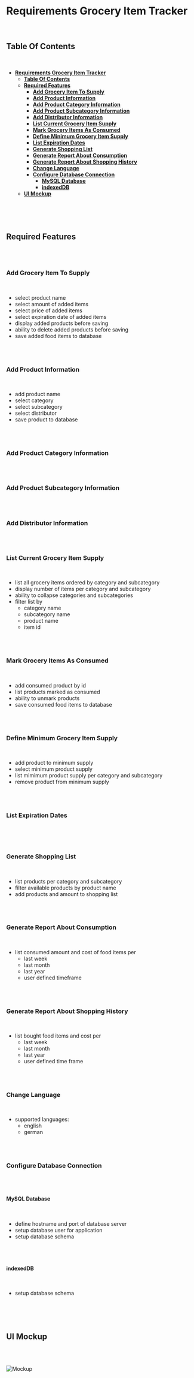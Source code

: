 # **Requirements Grocery Item Tracker**
<br>

## **Table Of Contents**
<br>

- [**Requirements Grocery Item Tracker**](#requirements-grocery-item-tracker)
  - [**Table Of Contents**](#table-of-contents)
  - [**Required Features**](#required-features)
    - [**Add Grocery Item To Supply**](#add-grocery-item-to-supply)
    - [**Add Product Information**](#add-product-information)
    - [**Add Product Category Information**](#add-product-category-information)
    - [**Add Product Subcategory Information**](#add-product-subcategory-information)
    - [**Add Distributor Information**](#add-distributor-information)
    - [**List Current Grocery Item Supply**](#list-current-grocery-item-supply)
    - [**Mark Grocery Items As Consumed**](#mark-grocery-items-as-consumed)
    - [**Define Minimum Grocery Item Supply**](#define-minimum-grocery-item-supply)
    - [**List Expiration Dates**](#list-expiration-dates)
    - [**Generate Shopping List**](#generate-shopping-list)
    - [**Generate Report About Consumption**](#generate-report-about-consumption)
    - [**Generate Report About Shopping History**](#generate-report-about-shopping-history)
    - [**Change Language**](#change-language)
    - [**Configure Database Connection**](#configure-database-connection)
      - [**MySQL Database**](#mysql-database)
      - [**indexedDB**](#indexeddb)
  - [**UI Mockup**](#ui-mockup)

<br>
<br>
<br>

## **Required Features**
<br>
<br>

### **Add Grocery Item To Supply**
<br>

* select product name
* select amount of added items
* select price of added items
* select expiration date of added items
* display added products before saving
* ability to delete added products before saving
* save added food items to database

<br>
<br>

### **Add Product Information**
<br>

* add product name
* select category
* select subcategory
* select distributor
* save product to database

<br>
<br>

### **Add Product Category Information**
<br>
<br>

### **Add Product Subcategory Information**
<br>
<br>

### **Add Distributor Information**
<br>
<br>

### **List Current Grocery Item Supply**
<br>

* list all grocery items ordered by category and subcategory
* display number of items per category and subcategory
* ability to collapse categories and subcategories
* filter list by
  * category name
  * subcategory name
  * product name
  * item id

<br>
<br>

### **Mark Grocery Items As Consumed**
<br>

* add consumed product by id
* list products marked as consumed
* ability to unmark products
* save consumed food items to database

<br>
<br>

### **Define Minimum Grocery Item Supply**
<br>

* add product to minimum supply
* select minimum product supply
* list mimimum product supply per category and subcategory
* remove product from minimum supply

<br>
<br>

### **List Expiration Dates**
<br>

<br>
<br>

### **Generate Shopping List**
<br>

* list products per category and subcategory
* filter available products by product name
* add products and amount to shopping list

<br>
<br>

### **Generate Report About Consumption**
<br>

* list consumed amount and cost of food items per
  * last week
  * last month
  * last year
  * user defined timeframe

<br>
<br>

### **Generate Report About Shopping History**
<br>

* list bought food items and cost per
  * last week
  * last month
  * last year
  * user defined time frame

<br>
<br>

### **Change Language**
<br>

* supported languages:
  * english
  * german

<br>
<br>

### **Configure Database Connection**
<br>
<br>

#### **MySQL Database**
<br>

* define hostname and port of database server
* setup database user for application
* setup database schema

<br>
<br>

#### **indexedDB**
<br>

* setup database schema

<br>
<br>
<br>

## **UI Mockup**
<br>
<br>

![Mockup](./ui-mockup/ui-mockup.jpg)